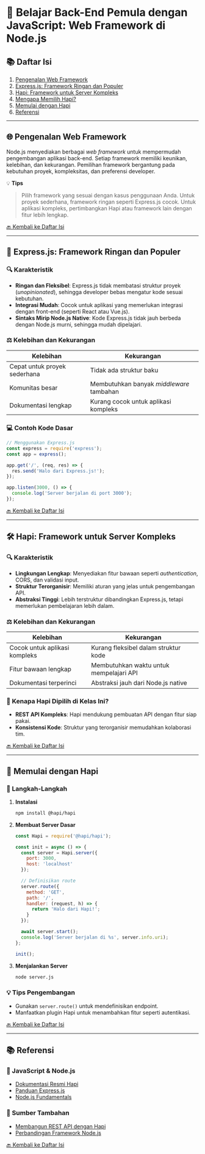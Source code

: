 
# 🚀 Belajar Back-End Pemula dengan JavaScript: Web Framework di Node.js

## 📚 Daftar Isi
1. [Pengenalan Web Framework](#-pengenalan-web-framework)  
2. [Express.js: Framework Ringan dan Populer](#-expressjs-framework-ringan-dan-populer)  
3. [Hapi: Framework untuk Server Kompleks](#-hapi-framework-untuk-server-kompleks)  
4. [Mengapa Memilih Hapi?](#-mengapa-memilih-hapi)  
5. [Memulai dengan Hapi](#-memulai-dengan-hapi)  
6. [Referensi](#-referensi)  

---

## 🌐 Pengenalan Web Framework
Node.js menyediakan berbagai *web framework* untuk mempermudah pengembangan aplikasi back-end. Setiap framework memiliki keunikan, kelebihan, dan kekurangan. Pemilihan framework bergantung pada kebutuhan proyek, kompleksitas, dan preferensi developer.  

💡 **Tips**  
> Pilih framework yang sesuai dengan kasus penggunaan Anda. Untuk proyek sederhana, framework ringan seperti Express.js cocok. Untuk aplikasi kompleks, pertimbangkan Hapi atau framework lain dengan fitur lebih lengkap.

[🔙 Kembali ke Daftar Isi](#-daftar-isi)

---

## 🎯 Express.js: Framework Ringan dan Populer
### 🔍 Karakteristik
- **Ringan dan Fleksibel**: Express.js tidak membatasi struktur proyek (*unopinionated*), sehingga developer bebas mengatur kode sesuai kebutuhan.  
- **Integrasi Mudah**: Cocok untuk aplikasi yang memerlukan integrasi dengan front-end (seperti React atau Vue.js).  
- **Sintaks Mirip Node.js Native**: Kode Express.js tidak jauh berbeda dengan Node.js murni, sehingga mudah dipelajari.  

### ⚖️ Kelebihan dan Kekurangan
| **Kelebihan**                | **Kekurangan**                          |
|------------------------------|-----------------------------------------|
| Cepat untuk proyek sederhana  | Tidak ada struktur baku                 |
| Komunitas besar               | Membutuhkan banyak *middleware* tambahan |
| Dokumentasi lengkap           | Kurang cocok untuk aplikasi kompleks    |

### 💻 Contoh Kode Dasar
```javascript
// Menggunakan Express.js
const express = require('express');
const app = express();

app.get('/', (req, res) => {
  res.send('Halo dari Express.js!');
});

app.listen(3000, () => {
  console.log('Server berjalan di port 3000');
});
```

[🔙 Kembali ke Daftar Isi](#-daftar-isi)

---

## 🛠 Hapi: Framework untuk Server Kompleks
### 🔍 Karakteristik
- **Lingkungan Lengkap**: Menyediakan fitur bawaan seperti *authentication*, CORS, dan validasi input.  
- **Struktur Terorganisir**: Memiliki aturan yang jelas untuk pengembangan API.  
- **Abstraksi Tinggi**: Lebih terstruktur dibandingkan Express.js, tetapi memerlukan pembelajaran lebih dalam.  

### ⚖️ Kelebihan dan Kekurangan
| **Kelebihan**                | **Kekurangan**                          |
|------------------------------|-----------------------------------------|
| Cocok untuk aplikasi kompleks | Kurang fleksibel dalam struktur kode    |
| Fitur bawaan lengkap          | Membutuhkan waktu untuk mempelajari API |
| Dokumentasi terperinci        | Abstraksi jauh dari Node.js native      |

### 🚀 Kenapa Hapi Dipilih di Kelas Ini?
- **REST API Kompleks**: Hapi mendukung pembuatan API dengan fitur siap pakai.  
- **Konsistensi Kode**: Struktur yang terorganisir memudahkan kolaborasi tim.  

[🔙 Kembali ke Daftar Isi](#-daftar-isi)

---

## 🧩 Memulai dengan Hapi
### 📝 Langkah-Langkah
1. **Instalasi**  
   ```bash
   npm install @hapi/hapi
   ```

2. **Membuat Server Dasar**  
   ```javascript
   const Hapi = require('@hapi/hapi');

   const init = async () => {
     const server = Hapi.server({
       port: 3000,
       host: 'localhost'
     });

     // Definisikan route
     server.route({
       method: 'GET',
       path: '/',
       handler: (request, h) => {
         return 'Halo dari Hapi!';
       }
     });

     await server.start();
     console.log('Server berjalan di %s', server.info.uri);
   };

   init();
   ```

3. **Menjalankan Server**  
   ```bash
   node server.js
   ```

### 💡 Tips Pengembangan
- Gunakan `server.route()` untuk mendefinisikan endpoint.  
- Manfaatkan plugin Hapi untuk menambahkan fitur seperti autentikasi.  

[🔙 Kembali ke Daftar Isi](#-daftar-isi)

---

## 📚 Referensi
### 📖 JavaScript & Node.js
- [Dokumentasi Resmi Hapi](https://hapi.dev/)  
- [Panduan Express.js](https://expressjs.com/)  
- [Node.js Fundamentals](https://nodejs.org/en/docs/guides/)  

### 🔗 Sumber Tambahan
- [Membangun REST API dengan Hapi](https://futurestud.io/learningpaths/hapi)  
- [Perbandingan Framework Node.js](https://www.sitepoint.com/node-js-frameworks-comparison/)  

[🔙 Kembali ke Daftar Isi](#-daftar-isi)

